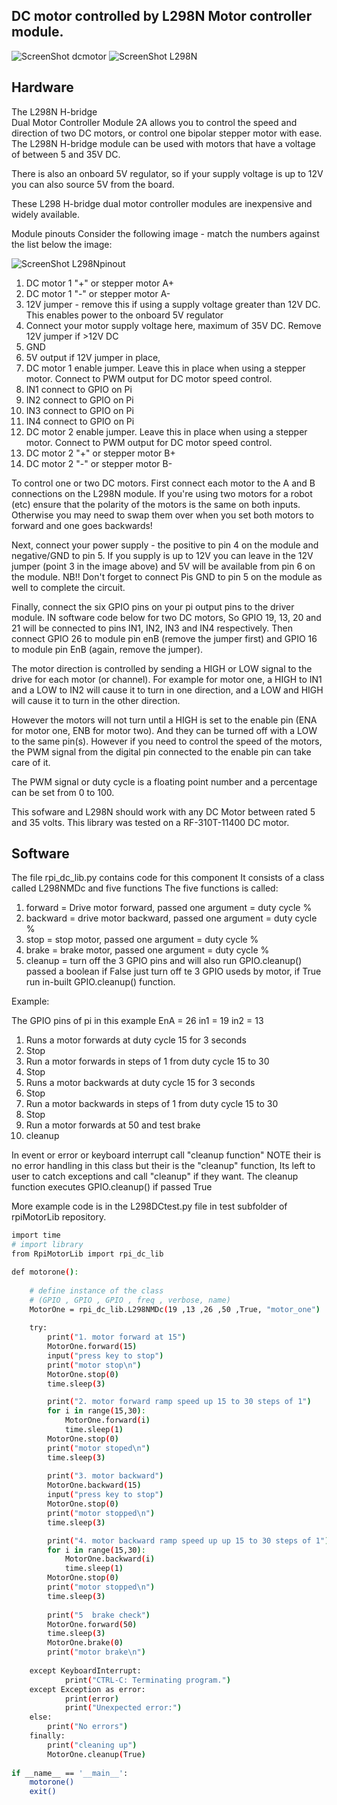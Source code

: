 DC motor controlled by L298N Motor controller module.
-------------------------------------------------

![ScreenShot dcmotor](https://github.com/gavinlyonsrepo/RpiMotorLib/blob/master/images/RF310T11400.jpg)
![ScreenShot L298N](https://github.com/gavinlyonsrepo/RpiMotorLib/blob/master/images/L298N.jpg)


Hardware
--------------------------------------------

The L298N H-bridge   
Dual Motor Controller Module 2A allows you to control the speed and direction of two DC motors, 
or control one bipolar stepper motor with ease. 
The L298N H-bridge module can be used with motors 
that have a voltage of between 5 and 35V DC. 

There is also an onboard 5V regulator, 
so if your supply voltage is up to 12V you can also source 5V from the board.

These L298 H-bridge dual motor controller modules 
are inexpensive and widely available.

Module pinouts
Consider the following image - match the numbers against the list below the image:


![ScreenShot L298Npinout](https://github.com/gavinlyonsrepo/RpiMotorLib/blob/master/images/298pinout.jpg)

1. DC motor 1 "+" or stepper motor A+
2. DC motor 1 "-" or stepper motor A-
3. 12V jumper - remove this if using a supply voltage greater than 12V DC. This enables power to the onboard 5V regulator
4. Connect your motor supply voltage here, maximum of 35V DC. Remove 12V jumper if >12V DC
5. GND
6. 5V output if 12V jumper in place, 
7. DC motor 1 enable jumper. Leave this in place when using a stepper motor. Connect to PWM output for DC motor speed control.
8. IN1 connect to GPIO on Pi
9. IN2 connect to GPIO on Pi
10. IN3 connect to GPIO on Pi
11. IN4 connect to GPIO on Pi
12. DC motor 2 enable jumper. Leave this in place when using a stepper motor. Connect to PWM output for DC motor speed control.
13. DC motor 2 "+" or stepper motor B+
14. DC motor 2 "-" or stepper motor B-

To control one or two DC motors. First connect each motor to the A and B connections on the L298N  module. 
If you're using two motors for a robot (etc) ensure that the polarity of the motors is the same on both inputs. 
Otherwise you may need to swap them over when you set both motors to forward and one goes backwards!

Next, connect your power supply - the positive to pin 4 on the module and negative/GND to pin 5. 
If you supply is up to 12V you can leave in the 12V jumper (point 3 in the image above) and 5V will be 
available from pin 6 on the module. 
NB!! Don't forget to connect Pis GND to pin 5 on the module as well to complete the circuit. 

Finally, connect the six GPIO pins on your pi  output pins to the driver module. 
IN software code below for two DC motors, So GPIO 19, 13, 20 and 21 will be connected to pins 
IN1, IN2, IN3 and IN4 respectively. Then connect GPIO 26 to module pin enB (remove the jumper first) 
and GPIO 16 to module pin EnB (again, remove the jumper). 

The motor direction is controlled by sending a HIGH or LOW signal to the drive for each motor (or channel). 
For example for motor one, a HIGH to IN1 and a LOW to IN2 will cause it to turn in one direction, 
and  a LOW and HIGH will cause it to turn in the other direction.

However the motors will not turn until a HIGH is set to the enable pin (ENA for motor one, ENB for motor two). 
And they can be turned off with a LOW to the same pin(s). However if you need to control the speed of the motors, 
the PWM signal from the digital pin connected to the enable pin can take care of it.

The PWM signal or duty cycle is a floating point number and a percentage can be set from 0 to 100.

This sofware and L298N should work with any DC Motor between rated 5 and 35 volts.
This library was tested on a RF-310T-11400 DC motor.

  
Software
-------------------------------------------

The file rpi_dc_lib.py contains code for this component
It consists of a class called L298NMDc and five functions
The five functions is called: 
1. forward = Drive motor forward,  passed one argument = duty cycle %
2. backward = drive motor backward,  passed one argument = duty cycle %
3. stop = stop motor, passed one argument = duty cycle %
4. brake = brake motor,  passed one argument = duty cycle %
5. cleanup = turn off the 3 GPIO pins and will also run GPIO.cleanup() 
passed a boolean if False just turn off te 3 GPIO useds by motor,
if True run in-built GPIO.cleanup() function.

Example: 

The GPIO pins of pi in this example
EnA = 26
in1 = 19
in2 = 13

1. Runs a motor forwards at duty cycle 15 for 3 seconds 
2. Stop
3. Run a motor forwards in steps of 1 from duty cycle 15 to 30
4. Stop
5. Runs a motor backwards at duty cycle 15 for 3 seconds 
6. Stop
7. Run a motor backwards in steps of 1 from duty cycle 15 to 30
8. Stop
9. Run a motor forwards at 50 and test brake
10. cleanup

In event or error or keyboard interrupt call "cleanup function"
NOTE their is no error handling in this class but their is the "cleanup" 
function, Its left to user to catch exceptions and call "cleanup" if they 
want. The cleanup function executes GPIO.cleanup() if passed True

More example code is in the L298DCtest.py file in test subfolder of 
rpiMotorLib repository.

```sh  
import time
# import library
from RpiMotorLib import rpi_dc_lib

def motorone():
    
    # define instance of the class 
    # (GPIO , GPIO , GPIO , freq , verbose, name) 
    MotorOne = rpi_dc_lib.L298NMDc(19 ,13 ,26 ,50 ,True, "motor_one")
    
    try:
        print("1. motor forward at 15")
        MotorOne.forward(15)
        input("press key to stop") 
        print("motor stop\n")
        MotorOne.stop(0)
        time.sleep(3)

        print("2. motor forward ramp speed up 15 to 30 steps of 1")
        for i in range(15,30):
            MotorOne.forward(i)
            time.sleep(1)
        MotorOne.stop(0)
        print("motor stoped\n")
        time.sleep(3)
        
        print("3. motor backward")
        MotorOne.backward(15)
        input("press key to stop") 
        MotorOne.stop(0)
        print("motor stopped\n")
        time.sleep(3)

        print("4. motor backward ramp speed up up 15 to 30 steps of 1")
        for i in range(15,30):
            MotorOne.backward(i)
            time.sleep(1)
        MotorOne.stop(0)
        print("motor stopped\n")
        time.sleep(3)
         
        print("5  brake check")
        MotorOne.forward(50)
        time.sleep(3)
        MotorOne.brake(0)
        print("motor brake\n")
      
    except KeyboardInterrupt:
            print("CTRL-C: Terminating program.")
    except Exception as error:
            print(error)
            print("Unexpected error:")
    else:
        print("No errors")
    finally:
        print("cleaning up")
        MotorOne.cleanup(True)
    
if __name__ == '__main__':
    motorone()
    exit()

```

